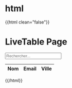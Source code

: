 # html
{{html clean="false"}}

<body>

<h1>LiveTable Page</h1>

<div id="liveTableContainer">
    <input type="text" id="searchInput" placeholder="Rechercher...">
    <table id="liveTable">
        <thead>
            <tr>
                <th>Nom</th>
                <th>Email</th>
                <th>Ville</th>
            </tr>
        </thead>
        <tbody>
            <!-- Les données seront insérées ici via JS -->
        </tbody>
    </table>
    <div id="paginationControls">
        <!-- Les contrôles de pagination seront insérés ici -->
    </div>
</div>

</body>

{{/html}}
